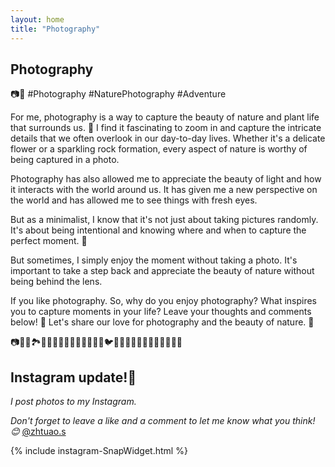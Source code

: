 ```yaml
---
layout: home
title: "Photography"
---
```


## Photography

📷🍃 #Photography #NaturePhotography #Adventure

For me, photography is a way to capture the beauty of nature and plant life that surrounds us. 🌿 I find it fascinating to zoom in and capture the intricate details that we often overlook in our day-to-day lives. Whether it's a delicate flower or a sparkling rock formation, every aspect of nature is worthy of being captured in a photo.



Photography has also allowed me to appreciate the beauty of light and how it interacts with the world around us. It has given me a new perspective on the world and has allowed me to see things with fresh eyes.

But as a minimalist, I know that it's not just about taking pictures randomly. It's about being intentional and knowing where and when to capture the perfect moment. 🧐

But sometimes, I simply enjoy the moment without taking a photo. It's important to take a step back and appreciate the beauty of nature without being behind the lens.

If you like photography. So, why do you enjoy photography? What inspires you to capture moments in your life? Leave your thoughts and comments below! 📝 Let's share our love for photography and the beauty of nature. 🌸

📷🌅🌄🏞️🌿🌺🌸🌼🍁🍂🌊🐾🦋🐝🦜🐦🐞🐢🌸🌺🌼🌻🌷🌹💐🌾🍃🌅

## Instagram update!📸 
*I post photos to my Instagram.*

*Don't forget to leave a like and a comment to let me know what you think! 😊* [@zhtuao.s](https://www.instagram.com/zhtuao.s)

<div class="row g-5 mb-5">

{% include instagram-SnapWidget.html %}

</div>


